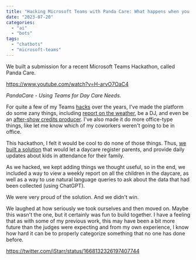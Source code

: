 ```yaml
---
title: "Hacking Microsoft Teams with Panda Care: What happens when you don't find the fit?"
date: "2023-07-20"
categories: 
  - "ai"
  - "bots"
tags: 
  - "chatbots"
  - "microsoft-teams"
---
```


We built a submission for a recent Microsoft Teams Hackathon, called Panda Care.

https://www.youtube.com/watch?v=H-arvO7OaC4

_PandaCare - Using Teams for Day Care Needs._

For quite a few of my Teams [hacks](https://www.youtube.com/watch?v=Q4MZkMn5fcc) over the years, I've made the platform do some zany things, including [report on the weather](https://blog.irwinwilliams.com/2021/04/19/the-air-iq-agent/), be a DJ, and even be an [after-show credits producer](https://twitter.com/iStarr/status/1504908629916405762). I've also made it do more office-type things, like let me know which of my coworkers weren't going to be in office.

This hackathon, I felt it would be cool to do none of those things. Thus, [we built a solution](https://github.com/irwinwilliams/panda-care) that would let a daycare register parents, and provide daily updates about kids in attendance for their family.

As we hacked, we kept adding things we thought useful, so in the end, we included a way to view a weekly report on all the children in the daycare, as well as a way to use natural language queries to ask about the data that had been collected (using ChatGPT).

We were very proud of the solution. And we didn't win.

We laughed at how seriously we took ourselves and then moved on. Maybe this wasn't the one, but it certainly was fun to build together. I have a feeling that as with some of my previous work, this may have been a bit more future than the judges were expecting and from my own experience, I know how hard it can be to properly categorize something that no one has done before.

https://twitter.com/iStarr/status/1668132326197407744

